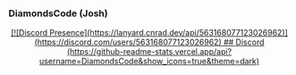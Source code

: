 ### DiamondsCode (Josh)
<center>
<a href="https://discord.com/users/563168077123026962">
  [![Discord Presence](https://lanyard.cnrad.dev/api/563168077123026962)](https://discord.com/users/563168077123026962)
</a>
<a href="https://github.com/DiamondsCode">
  ## Discord
  (https://github-readme-stats.vercel.app/api?username=DiamondsCode&show_icons=true&theme=dark)
</a>
 </center>
